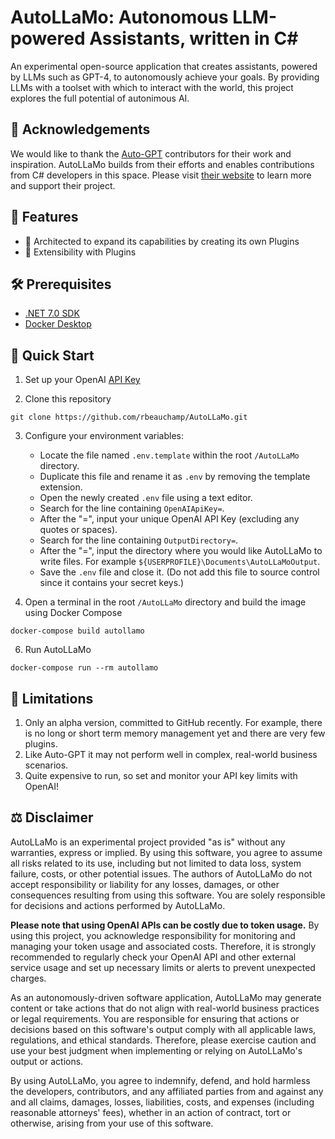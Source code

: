 # AutoLLaMo: Autonomous LLM-powered Assistants, written in C#
An experimental open-source application that creates assistants, powered by LLMs such as GPT-4, to autonomously achieve your goals. By providing LLMs with a toolset with which to interact with the world, this project explores the full potential of autonimous AI.

## 🙌 Acknowledgements
We would like to thank the [Auto-GPT](https://github.com/Significant-Gravitas/Auto-GPT) contributors for their work and inspiration. AutoLLaMo builds from their efforts and enables contributions from C# developers in this space. Please visit [their website](https://news.agpt.co/) to learn more and support their project.

## 🚀 Features

- 🔄 Architected to expand its capabilities by creating its own Plugins
- 🔌 Extensibility with Plugins

## 🛠️ Prerequisites
- [.NET 7.0 SDK](https://dotnet.microsoft.com/download/dotnet/7.0)
- [Docker Desktop](https://www.docker.com/products/docker-desktop)

## 🚀 Quick Start
1. Set up your OpenAI [API Key](https://platform.openai.com/account/api-keys)

2. Clone this repository
``` shell
git clone https://github.com/rbeauchamp/AutoLLaMo.git
```

3. Configure your environment variables:
    - Locate the file named `.env.template` within the root `/AutoLLaMo` directory.
    - Duplicate this file and rename it as `.env` by removing the template extension.
    - Open the newly created `.env` file using a text editor.
    - Search for the line containing `OpenAIApiKey=`.
    - After the "=", input your unique OpenAI API Key (excluding any quotes or spaces).
    - Search for the line containing `OutputDirectory=`.
    - After the "=", input the directory where you would like AutoLLaMo to write files. For example `${USERPROFILE}\Documents\AutoLLaMoOutput`.
    - Save the `.env` file and close it. (Do not add this file to source control since it contains your secret keys.)

5. Open a terminal in the root `/AutoLLaMo` directory and build the image using Docker Compose

``` shell
docker-compose build autollamo
```

6. Run AutoLLaMo
``` shell
docker-compose run --rm autollamo
```

## 🚧 Limitations

1. Only an alpha version, committed to GitHub recently. For example, there is no long or short term memory management yet and there are very few plugins.
2. Like Auto-GPT it may not perform well in complex, real-world business scenarios.
3. Quite expensive to run, so set and monitor your API key limits with OpenAI!

## ⚖️ Disclaimer
AutoLLaMo is an experimental project provided "as is" without any warranties, express or implied. By using this software, you agree to assume all risks related to its use, including but not limited to data loss, system failure, costs, or other potential issues. The authors of AutoLLaMo do not accept responsibility or liability for any losses, damages, or other consequences resulting from using this software. You are solely responsible for decisions and actions performed by AutoLLaMo.

**Please note that using OpenAI APIs can be costly due to token usage.** By using this project, you acknowledge responsibility for monitoring and managing your token usage and associated costs. Therefore, it is strongly recommended to regularly check your OpenAI API and other external service usage and set up necessary limits or alerts to prevent unexpected charges.

As an autonomously-driven software application, AutoLLaMo may generate content or take actions that do not align with real-world business practices or legal requirements. You are responsible for ensuring that actions or decisions based on this software's output comply with all applicable laws, regulations, and ethical standards. Therefore, please exercise caution and use your best judgment when implementing or relying on AutoLLaMo's output or actions.

By using AutoLLaMo, you agree to indemnify, defend, and hold harmless the developers, contributors, and any affiliated parties from and against any and all claims, damages, losses, liabilities, costs, and expenses (including reasonable attorneys' fees), whether in an action of contract, tort or otherwise, arising from your use of this software.

